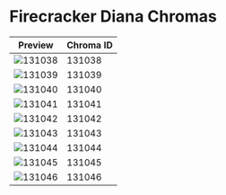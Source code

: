 # Firecracker Diana Chromas

| Preview | Chroma ID |
|---------|-----------|
| ![131038](https://raw.communitydragon.org/latest/plugins/rcp-be-lol-game-data/global/default/v1/champion-chroma-images/131/131038.png) | 131038 |
| ![131039](https://raw.communitydragon.org/latest/plugins/rcp-be-lol-game-data/global/default/v1/champion-chroma-images/131/131039.png) | 131039 |
| ![131040](https://raw.communitydragon.org/latest/plugins/rcp-be-lol-game-data/global/default/v1/champion-chroma-images/131/131040.png) | 131040 |
| ![131041](https://raw.communitydragon.org/latest/plugins/rcp-be-lol-game-data/global/default/v1/champion-chroma-images/131/131041.png) | 131041 |
| ![131042](https://raw.communitydragon.org/latest/plugins/rcp-be-lol-game-data/global/default/v1/champion-chroma-images/131/131042.png) | 131042 |
| ![131043](https://raw.communitydragon.org/latest/plugins/rcp-be-lol-game-data/global/default/v1/champion-chroma-images/131/131043.png) | 131043 |
| ![131044](https://raw.communitydragon.org/latest/plugins/rcp-be-lol-game-data/global/default/v1/champion-chroma-images/131/131044.png) | 131044 |
| ![131045](https://raw.communitydragon.org/latest/plugins/rcp-be-lol-game-data/global/default/v1/champion-chroma-images/131/131045.png) | 131045 |
| ![131046](https://raw.communitydragon.org/latest/plugins/rcp-be-lol-game-data/global/default/v1/champion-chroma-images/131/131046.png) | 131046 |